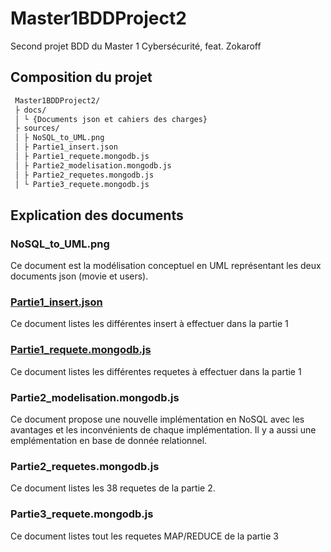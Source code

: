 # Master1BDDProject2
Second projet BDD du Master 1 Cybersécurité, feat. Zokaroff

## Composition du projet

```bash
 Master1BDDProject2/
 ├ docs/
 │ └ {Documents json et cahiers des charges}
 ├ sources/
 │ ├ NoSQL_to_UML.png 
 │ ├ Partie1_insert.json
 │ ├ Partie1_requete.mongodb.js
 │ ├ Partie2_modelisation.mongodb.js
 │ ├ Partie2_requetes.mongodb.js
 │ └ Partie3_requete.mongodb.js
```


## Explication des documents
### NoSQL_to_UML.png
Ce document est la modélisation conceptuel en UML représentant les deux documents json (movie et users).

### [Partie1_insert.json](https://github.com/Lehoabd/Master1BDDProject2/blob/main/sources/Partie1_insert.json)
Ce document listes les différentes insert à effectuer dans la partie 1

### [Partie1_requete.mongodb.js]()
Ce document listes les différentes requetes à effectuer dans la partie 1

### Partie2_modelisation.mongodb.js
Ce document propose une nouvelle implémentation en NoSQL avec les avantages et les inconvénients de chaque implémentation. Il y a aussi une emplémentation en base de donnée relationnel.

### Partie2_requetes.mongodb.js
Ce document listes les 38 requetes de la partie 2.

### Partie3_requete.mongodb.js
Ce document listes tout les requetes MAP/REDUCE de la partie 3 